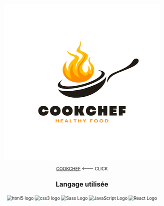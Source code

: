 <div align="center">

![alt text](https://github.com/Mikadjx/Cookchef/blob/327725e89c488de6659799786e2ea591c254c664/1.png
)


[COOKCHEF](https://mikadjx.github.io/Cookchef) <--- CLICK 


<h2 align="center">Langage utilisée</h2>

###

<div align="center">
  <img src="https://cdn.jsdelivr.net/gh/devicons/devicon/icons/html5/html5-original.svg" height="40" width="70" alt="html5 logo"  />
    <img src="https://cdn.jsdelivr.net/gh/devicons/devicon/icons/css3/css3-original.svg" height="40" width="70" alt="css3 logo"  />
  <img src="https://cdn.jsdelivr.net/gh/devicons/devicon/icons/sass/sass-original.svg" height="40" width="70" alt="Sass Logo" />
  <img src="https://cdn.jsdelivr.net/gh/devicons/devicon/icons/javascript/javascript-original.svg" height="40" width="70" alt="JavaScript Logo" />
<img src="https://cdn.jsdelivr.net/gh/devicons/devicon/icons/react/react-original.svg" height="40" width="70" alt="React Logo" />



</div>

###
</div>
